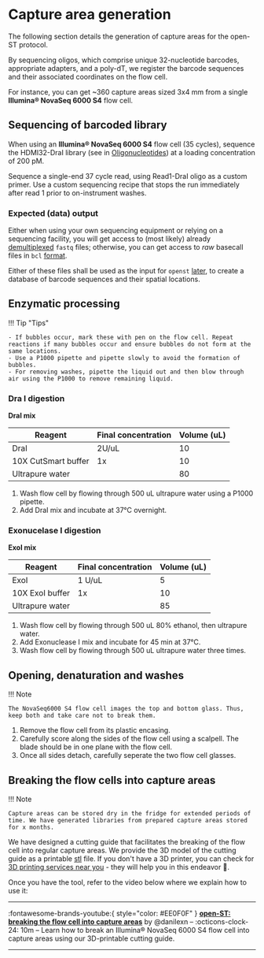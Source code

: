 # Capture area generation
The following section details the generation of capture areas for the open-ST protocol. 

By sequencing oligos, which comprise unique 32-nucleotide barcodes, appropriate adapters,
and a poly-dT, we register the barcode sequences and their associated coordinates on the flow cell.

For instance, you can get ~360 capture areas sized 3x4 mm from a single **Illumina® NovaSeq 6000 S4** flow cell.

## Sequencing of barcoded library 

When using an **Illumina® NovaSeq 6000 S4** flow cell (35 cycles), sequence the HDMI32-DraI library
(see in [Oligonucleotides](getting_started.md)) at a loading concentration of 200 pM. 

Sequence a single-end 37 cycle read, using Read1-DraI oligo as a custom primer.
Use a custom sequencing recipe that stops the run immediately after read 1 prior to on-instrument washes. 

### Expected (data) output
Either when using your own sequencing equipment or relying on a sequencing facility, you will get access
to (most likely) already [demultiplexed](https://knowledge.illumina.com/software/general/software-general-troubleshooting-list/000005982)
`fastq` files; otherwise, you can get access to *raw* basecall files in `bcl` [format](https://support.illumina.com/content/dam/illumina-support/help/Illumina_DRAGEN_Bio_IT_Platform_v3_7_1000000141465/Content/SW/Informatics/Dragen/ToolsiBCL_fDG.htm).

Either of these files shall be used as the input for `openst` [later](../computational/preprocessing_sequencing.md#processing-the-sequencing-of-barcoded-library),
to create a database of barcode sequences and their spatial locations.

## Enzymatic processing

!!! Tip "Tips" 

    - If bubbles occur, mark these with pen on the flow cell. Repeat reactions if many bubbles occur and ensure bubbles do not form at the same locations. 
    - Use a P1000 pipette and pipette slowly to avoid the formation of bubbles. 
    - For removing washes, pipette the liquid out and then blow through air using the P1000 to remove remaining liquid.

### Dra I digestion 

**DraI mix**

|Reagent|Final concentration|Volume (uL)|
|----|----|----|
|DraI|2U/uL|10|
|10X CutSmart buffer|1x|10|
|Ultrapure water||80|

1. Wash flow cell by flowing through 500 uL ultrapure water using a P1000 pipette.  
2. Add DraI mix and incubate at 37°C overnight.

### Exonucelase I digestion 

**ExoI mix**

| Reagent | Final concentration | Volume (uL) |
|----|----|----|
|ExoI|1 U/uL|5|
|10X ExoI buffer|1x|10|
|Ultrapure water||85|

1. Wash flow cell by flowing through 500 uL 80% ethanol, then ultrapure water.
2. Add Exonuclease I mix and incubate for 45 min at 37°C.
3. Wash flow cell by flowing through 500 uL ultrapure water three times.

## Opening, denaturation and washes 

!!! Note 

    The NovaSeq6000 S4 flow cell images the top and bottom glass. Thus, keep both and take care not to break them.  

1. Remove the flow cell from its plastic encasing. 
2. Carefully score along the sides of the flow cell using a scalpell. The blade should be in one plane with the flow cell.
3. Once all sides detach, carefully seperate the two flow cell glasses. 
 
## Breaking the flow cells into capture areas 

!!! Note
 
    Capture areas can be stored dry in the fridge for extended periods of time. We have generated libraries from prepared capture areas stored for x months. 

We have designed a cutting guide that facilitates the breaking of the flow cell into regular capture areas. 
We provide the 3D model of the cutting guide as a printable [stl](../open-ST_cutting_guide_3D_design.stl) file.
If you don't have a 3D printer, you can check for [3D printing services near you](https://www.google.com/search?q=3d+printing+service+near+me) -
they will help you in this endeavor 🤗.


Once you have the tool, refer to the video below where we explain how to use it:

---

:fontawesome-brands-youtube:{ style="color: #EE0F0F" }
__[open-ST: breaking the flow cell into capture areas]__ by @danilexn – :octicons-clock-24:
10m – Learn how to break an Illumina® NovaSeq 6000 S4 flow cell into capture areas 
using our 3D-printable cutting guide.

  [open-ST: breaking the flow cell into capture areas]: https://www.youtube.com

---